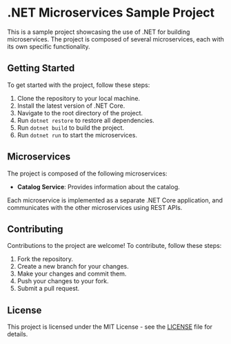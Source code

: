 # .NET Microservices Sample Project

This is a sample project showcasing the use of .NET for building microservices. The project is composed of several microservices, each with its own specific functionality.

## Getting Started

To get started with the project, follow these steps:

1. Clone the repository to your local machine.
2. Install the latest version of .NET Core.
3. Navigate to the root directory of the project.
4. Run `dotnet restore` to restore all dependencies.
5. Run `dotnet build` to build the project.
6. Run `dotnet run` to start the microservices.

## Microservices

The project is composed of the following microservices:

- **Catalog Service**: Provides information about the catalog.


Each microservice is implemented as a separate .NET Core application, and communicates with the other microservices using REST APIs.

## Contributing

Contributions to the project are welcome! To contribute, follow these steps:

1. Fork the repository.
2. Create a new branch for your changes.
3. Make your changes and commit them.
4. Push your changes to your fork.
5. Submit a pull request.

## License

This project is licensed under the MIT License - see the [LICENSE](LICENSE) file for details.
